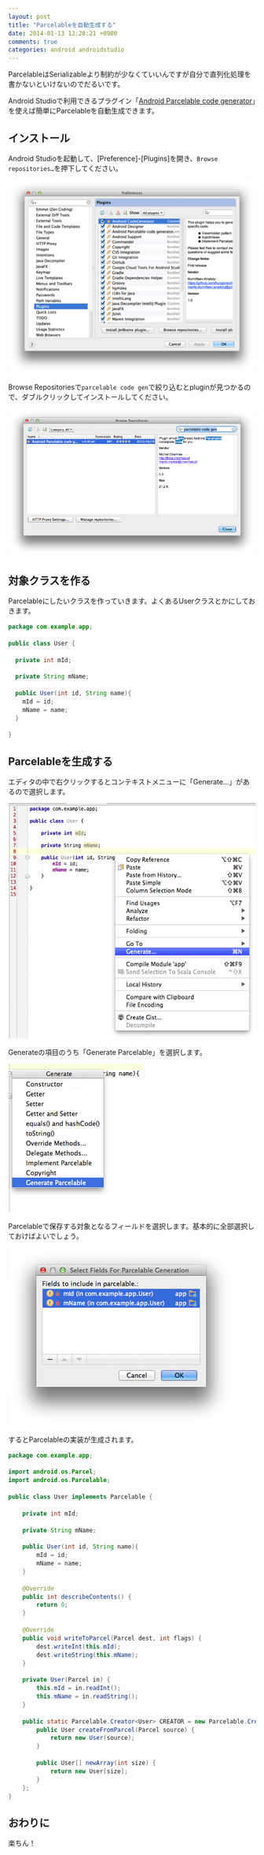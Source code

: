 ```yaml
---
layout: post
title: "Parcelableを自動生成する"
date: 2014-01-13 12:28:21 +0900
comments: true
categories: android androidstudio
---
```


ParcelableはSerializableより制約が少なくていいんですが自分で直列化処理を書かないといけないのでだるいです。

Android Studioで利用できるプラグイン「[Android Parcelable code generator](https://github.com/mcharmas/android-parcelable-intellij-plugin)」を使えば簡単にParcelableを自動生成できます。

<!-- more -->

## インストール

Android Studioを起動して、[Preference]-[Plugins]を開き、`Browse repositories…`を押下してください。

![01](/images/2014-01-08-android-selector-chapek/01.png)

Browse Repositoriesで`parcelable code gen`で絞り込むとpluginが見つかるので、ダブルクリックしてインストールしてください。

![02](/images/2014-01-13-parcel-generator/01.png)


## 対象クラスを作る

Parcelableにしたいクラスを作っていきます。よくあるUserクラスとかにしておきます。

```java
package com.example.app;

public class User {

  private int mId;

  private String mName;

  public User(int id, String name){
    mId = id;
    mName = name;
  }

}
```

## Parcelableを生成する

エディタの中で右クリックするとコンテキストメニューに「Generate...」があるので選択します。

![03](/images/2014-01-13-parcel-generator/02.png)

Generateの項目のうち「Generate Parcelable」を選択します。

![04](/images/2014-01-13-parcel-generator/03.png)

Parcelableで保存する対象となるフィールドを選択します。基本的に全部選択しておけばよいでしょう。

![05](/images/2014-01-13-parcel-generator/04.png)

するとParcelableの実装が生成されます。

```java
package com.example.app;

import android.os.Parcel;
import android.os.Parcelable;

public class User implements Parcelable {

    private int mId;

    private String mName;

    public User(int id, String name){
        mId = id;
        mName = name;
    }

    @Override
    public int describeContents() {
        return 0;
    }

    @Override
    public void writeToParcel(Parcel dest, int flags) {
        dest.writeInt(this.mId);
        dest.writeString(this.mName);
    }

    private User(Parcel in) {
        this.mId = in.readInt();
        this.mName = in.readString();
    }

    public static Parcelable.Creator<User> CREATOR = new Parcelable.Creator<User>() {
        public User createFromParcel(Parcel source) {
            return new User(source);
        }

        public User[] newArray(int size) {
            return new User[size];
        }
    };
}
```

## おわりに

楽ちん！